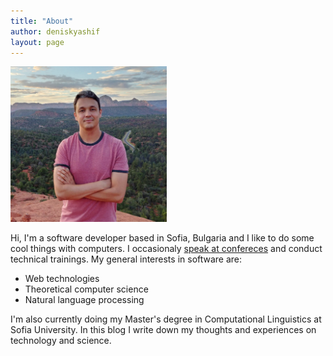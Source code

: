 ```yaml
---
title: "About"
author: deniskyashif
layout: page
---
```


<img class="circle" width="250" src="/images/me.jpg" />

Hi, I'm a software developer based in Sofia, Bulgaria and I like to do some cool things with computers. I occasionaly <a href="/speaking">speak at confereces</a> and conduct technical trainings. My general interests in software are: 

<ul class="interests">
    <li>Web technologies</li>
    <li>Theoretical computer science</li>
    <li>Natural language processing</li>
</ul>

I'm also currently doing my Master's degree in Computational Linguistics at Sofia University. In this blog I write down my thoughts and experiences on technology and science.
